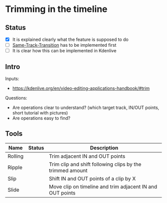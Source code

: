 # Trimming in the timeline

## Status

* [x] It is explained clearly what the feature is supposed to do
* [ ] [Same-Track-Transition](https://invent.kde.org/kde/kdenlive/-/wikis/dev/ideas/Same-Track-Crossfades) has to be implemented first
* [ ] It is clear how this can be implemented in Kdenlive

## Intro

Inputs:

* https://kdenlive.org/en/video-editing-applications-handbook/#trim

Questions:

* Are operations clear to understand? (which target track, IN/OUT points, short tutorial with pictures)
* Are operations easy to find?

## Tools

| Name | Status | Description
| --- | --- | --- |
| Rolling | | Trim adjacent IN and OUT points
| Ripple | | Trim clip and shift following clips by the trimmed amount
| Slip | | Shift IN and OUT points of a clip by X
| Slide | | Move clip on timeline and trim adjacent IN and OUT points
